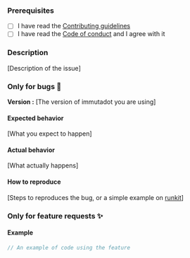 ### Prerequisites
 - [ ] I have read the [Contributing guidelines](https://github.com/zenika-open-source/immutadot/blob/master/.github/CONTRIBUTING.md)
 - [ ] I have read the [Code of conduct](https://github.com/zenika-open-source/immutadot/blob/master/.github/CODE_OF_CONDUCT.md) and I agree with it

### Description
[Description of the issue]

### Only for bugs :bug:
**Version :** [The version of immutadot you are using]

#### Expected behavior
[What you expect to happen]

#### Actual behavior
[What actually happens]

#### How to reproduce
[Steps to reproduces the bug, or a simple example on [runkit](https://runkit.com/)]

### Only for feature requests :sparkles:

#### Example
```js
// An example of code using the feature
```
